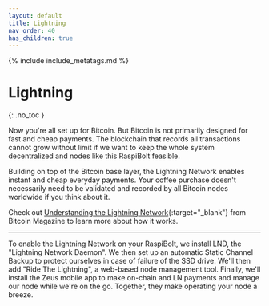 ```yaml
---
layout: default
title: Lightning
nav_order: 40
has_children: true
---
```

<!-- markdownlint-disable MD014 MD022 MD025 MD040 -->
{% include include_metatags.md %}

# Lightning
{: .no_toc }

Now you're all set up for Bitcoin.
But Bitcoin is not primarily designed for fast and cheap payments.
The blockchain that records all transactions cannot grow without limit if we want to keep the whole system decentralized and nodes like this RaspiBolt feasible.


Building on top of the Bitcoin base layer, the Lightning Network enables instant and cheap everyday payments.
Your coffee purchase doesn't necessarily need to be validated and recorded by all Bitcoin nodes worldwide if you think about it.

Check out [Understanding the Lightning Network](https://bitcoinmagazine.com/technical/understanding-the-lightning-network-part-building-a-bidirectional-payment-channel-1464710791){:target="_blank"} from Bitcoin Magazine to learn more about how it works.

---

To enable the Lightning Network on your RaspiBolt, we install LND, the "Lightning Network Daemon".
We then set up an automatic Static Channel Backup to protect ourselves in case of failure of the SSD drive.
We'll then add "Ride The Lightning", a web-based node management tool.
Finally, we'll install the Zeus mobile app to make on-chain and LN payments and manage our node while we're on the go.
Together, they make operating your node a breeze.
